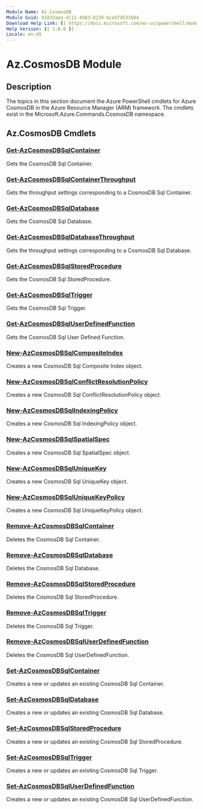 ```yaml
---
Module Name: Az.CosmosDB
Module Guid: 91832aaa-dc11-4583-8239-bce5fd531604
Download Help Link: {{ https://docs.microsoft.com/en-us/powershell/module/az.cosmosdb }}
Help Version: {{ 1.0.0 }}
Locale: en-US
---
```


# Az.CosmosDB Module
## Description
The topics in this section document the Azure PowerShell cmdlets for Azure CosmosDB in the Azure Resource Manager (ARM) framework. The cmdlets exist in the Microsoft.Azure.Commands.CosmosDB namespace.

## Az.CosmosDB Cmdlets
### [Get-AzCosmosDBSqlContainer](Get-AzCosmosDBSqlContainer.md)
Gets the CosmosDB Sql Container.

### [Get-AzCosmosDBSqlContainerThroughput](Get-AzCosmosDBSqlContainerThroughput.md)
Gets the throughput settings corresponding to a CosmosDB Sql Container.

### [Get-AzCosmosDBSqlDatabase](Get-AzCosmosDBSqlDatabase.md)
Gets the CosmosDB Sql Database.

### [Get-AzCosmosDBSqlDatabaseThroughput](Get-AzCosmosDBSqlDatabaseThroughput.md)
Gets the throughput settings corresponding to a CosmosDB Sql Database.

### [Get-AzCosmosDBSqlStoredProcedure](Get-AzCosmosDBSqlStoredProcedure.md)
Gets the CosmosDB Sql StoredProcedure.

### [Get-AzCosmosDBSqlTrigger](Get-AzCosmosDBSqlTrigger.md)
Gets the CosmosDB Sql Trigger.

### [Get-AzCosmosDBSqlUserDefinedFunction](Get-AzCosmosDBSqlUserDefinedFunction.md)
Gets the CosmosDB Sql User Defined Function.

### [New-AzCosmosDBSqlCompositeIndex](New-AzCosmosDBSqlCompositeIndex.md)
Creates a new CosmosDB Sql Composite Index object.

### [New-AzCosmosDBSqlConflictResolutionPolicy](New-AzCosmosDBSqlConflictResolutionPolicy.md)
Creates a new CosmosDB Sql ConflictResolutionPolicy object.

### [New-AzCosmosDBSqlIndexingPolicy](New-AzCosmosDBSqlIndexingPolicy.md)
Creates a new CosmosDB Sql IndexingPolicy object.

### [New-AzCosmosDBSqlSpatialSpec](New-AzCosmosDBSqlSpatialSpec.md)
Creates a new CosmosDB Sql SpatialSpec object.

### [New-AzCosmosDBSqlUniqueKey](New-AzCosmosDBSqlUniqueKey.md)
Creates a new CosmosDB Sql UniqueKey object.

### [New-AzCosmosDBSqlUniqueKeyPolicy](New-AzCosmosDBSqlUniqueKeyPolicy.md)
Creates a new CosmosDB Sql UniqueKeyPolicy object.

### [Remove-AzCosmosDBSqlContainer](Remove-AzCosmosDBSqlContainer.md)
Deletes the CosmosDB Sql Container.

### [Remove-AzCosmosDBSqlDatabase](Remove-AzCosmosDBSqlDatabase.md)
Deletes the CosmosDB Sql Database.

### [Remove-AzCosmosDBSqlStoredProcedure](Remove-AzCosmosDBSqlStoredProcedure.md)
Deletes the CosmosDB Sql StoredProcedure.

### [Remove-AzCosmosDBSqlTrigger](Remove-AzCosmosDBSqlTrigger.md)
Deletes the CosmosDB Sql Trigger.

### [Remove-AzCosmosDBSqlUserDefinedFunction](Remove-AzCosmosDBSqlUserDefinedFunction.md)
Deletes the CosmosDB Sql UserDefinedFunction.

### [Set-AzCosmosDBSqlContainer](Set-AzCosmosDBSqlContainer.md)
Creates a new or updates an existing CosmosDB Sql Container.

### [Set-AzCosmosDBSqlDatabase](Set-AzCosmosDBSqlDatabase.md)
Creates a new or updates an existing CosmosDB Sql Database.

### [Set-AzCosmosDBSqlStoredProcedure](Set-AzCosmosDBSqlStoredProcedure.md)
Creates a new or updates an existing CosmosDB Sql StoredProcedure.

### [Set-AzCosmosDBSqlTrigger](Set-AzCosmosDBSqlTrigger.md)
Creates a new or updates an existing CosmosDB Sql Trigger.

### [Set-AzCosmosDBSqlUserDefinedFunction](Set-AzCosmosDBSqlUserDefinedFunction.md)
Creates a new or updates an existing CosmosDB Sql UserDefinedFunction.